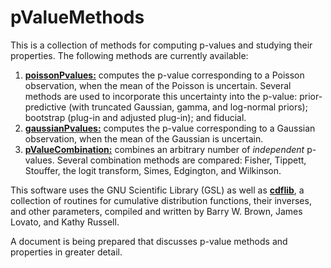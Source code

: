 # pValueMethods
This is a collection of methods for computing p-values and studying their properties. The following methods are currently available:

1. [**poissonPvalues:**](https://github.com/LucDemortier/pValueMethods/blob/master/poissonPvalues.cpp) computes the p-value corresponding to a Poisson observation, when the mean of the Poisson is uncertain. Several methods are used to incorporate this uncertainty into the p-value: prior-predictive (with truncated Gaussian, gamma, and log-normal priors); bootstrap (plug-in and adjusted plug-in); and fiducial.
2. [**gaussianPvalues:**](https://github.com/LucDemortier/pValueMethods/blob/master/gaussianPvalues.cpp) computes the p-value corresponding to a Gaussian observation, when the mean of the Gaussian is uncertain.
3. [**pValueCombination:**](https://github.com/LucDemortier/pValueMethods/blob/master/pValueCombination.cpp) combines an arbitrary number of *independent* p-values. Several combination methods are compared: Fisher, Tippett, Stouffer, the logit transform, Simes, Edgington, and Wilkinson.

This software uses the GNU Scientific Library (GSL) as well as  [**cdflib**](https://github.com/LucDemortier/pValueMethods/tree/master/cdflib), a collection of routines for cumulative distribution functions, their inverses, and other parameters, compiled and written by Barry W. Brown, James Lovato, and Kathy Russell.

A document is being prepared that discusses p-value methods and properties in greater detail.

